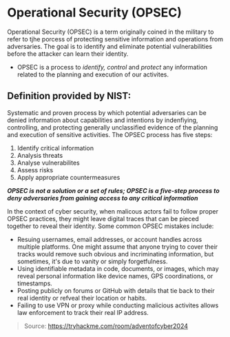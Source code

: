 # Operational Security (OPSEC)

Operational Security (OPSEC) is a term originally coined in the military to refer to tjhe porcess of protecting sensitive information and operations from adversaries. The goal is to identify and eliminate potential vulnerabilities before the attacker can learn their identity.

 * OPSEC is a process to *identify, control* and *protect* any information related to the planning and execution of our activites.


## Definition provided by NIST:
Systematic and proven process by which potential adversaries can be denied information about capabilities and intentions by indenfiying, controlling, and protecting generally unclassified evidence of the planning and execution of sensitive activities. The OPSEC process has five steps:
 1. Identify critical information
 2. Analysis threats
 3. Analyse vulnerabilites
 4. Assess risks
 5. Apply appropriate countermeasures

***OPSEC is not a solution or a set of rules; OPSEC is a five-step process to deny adversaries from gaining access to any critical information***

In the context of cyber security, when malicous actors fail to follow proper OPSEC practices, they might leave digital traces that can be pieced together to reveal their identity. Some common OPSEC mistakes include:
 * Resuing usernames, email addresses, or account handles across multiple platforms. One might assume that anyone trying to cover their tracks would remove such obvious and incriminating information, but sometimes, it's due to vanity or simply forgetfulness.
 * Using identifiable metadata in code, documents, or images, which may reveal personal information like device names, GPS coordinations, or timestamps.
 * Posting publicly on forums or GitHub with details that tie back to their real identity or refveal their location or habits.
 * Failing to use VPN or proxy while conducting malicious activites allows law enforcement to track their real IP address.

> Source: https://tryhackme.com/room/adventofcyber2024
